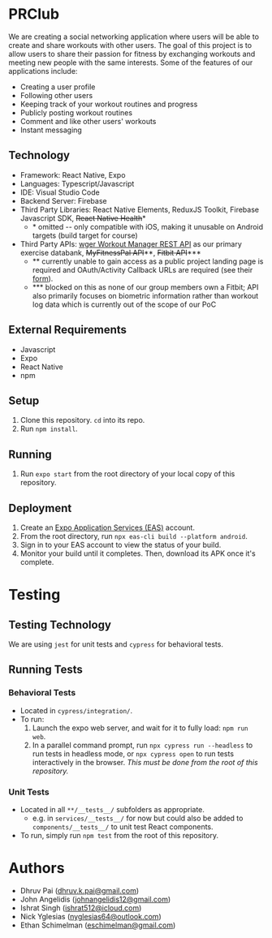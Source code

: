 # PRClub
We are creating a social networking application where users will be able to create and share workouts with other users. The goal of this project is to allow users to share their passion for fitness by exchanging workouts and meeting new people with the same interests. Some of the features of our applications include:
- Creating a user profile
- Following other users
- Keeping track of your workout routines and progress
- Publicly posting workout routines
- Comment and like other users' workouts
- Instant messaging

## Technology
- Framework: React Native, Expo
- Languages: Typescript/Javascript
- IDE: Visual Studio Code
- Backend Server: Firebase
- Third Party Libraries: React Native Elements, ReduxJS Toolkit, Firebase Javascript SDK, ~~React Native Health~~\*
  - \* omitted -- only compatible with iOS, making it unusable on Android targets (build target for course)
- Third Party APIs: [wger Workout Manager REST API](https://wger.de/en/software/api) as our primary exercise databank, ~~MyFitnessPal API~~\*\*, ~~Fitbit API~~\*\*\*
  - \*\* currently unable to gain access as a public project landing page is required and OAuth/Activity Callback URLs are required (see their [form](https://docs.google.com/forms/d/e/1FAIpQLScRgAz4W_1QQ2He5QvUXsSfJxJ4xJZTbPUnzxo-uQahT3SESQ/viewform)).
  - \*\*\* blocked on this as none of our group members own a Fitbit; API also primarily focuses on biometric information rather than workout log data which is currently out of the scope of our PoC

## External Requirements
- Javascript
- Expo
- React Native
- npm

## Setup
1. Clone this repository. `cd` into its repo.
2. Run `npm install`.

## Running
1. Run `expo start` from the root directory of your local copy of this repository.

## Deployment
1. Create an [Expo Application Services (EAS)](https://expo.dev/eas) account.
2. From the root directory, run `npx eas-cli build --platform android`.
3. Sign in to your EAS account to view the status of your build.
4. Monitor your build until it completes. Then, download its APK once it's complete.

# Testing
## Testing Technology
We are using `jest` for unit tests and `cypress` for behavioral tests.

## Running Tests
### Behavioral Tests
* Located in `cypress/integration/`.
* To run:
  1. Launch the expo web server, and wait for it to fully load: `npm run web`.
  2. In a parallel command prompt, run `npx cypress run --headless` to run tests in headless mode,
  or `npx cypress open` to run tests interactively in the browser. *This must be done from the
  root of this repository.*

### Unit Tests
* Located in all `**/__tests__/` subfolders as appropriate.
  * e.g. in `services/__tests__/` for now but could also be added to `components/__tests__/` to unit test React components.
* To run, simply run `npm test` from the root of this repository.

# Authors
- Dhruv Pai (dhruv.k.pai@gmail.com)
- John Angelidis (johnangelidis12@gmail.com)
- Ishrat Singh (ishrat512@icloud.com)
- Nick Yglesias  (nyglesias64@outlook.com)
- Ethan Schimelman (eschimelman@gmail.com)

